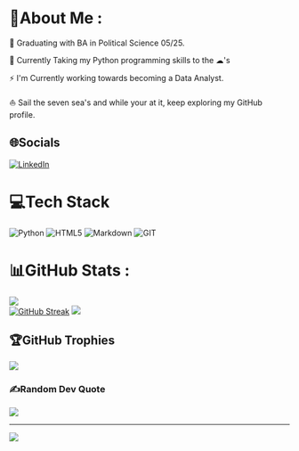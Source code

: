 # 💫About Me :
🍎 Graduating with BA in Political Science 05/25.

🐍 Currently Taking my Python programming skills to the ☁'s

⚡ I'm Currently working towards becoming a Data Analyst.

⛵ Sail the seven sea's and while your at it, keep exploring my
GitHub profile.


## 🌐Socials
[![LinkedIn](https://img.shields.io/badge/LinkedIn-%230077B5.svg?logo=linkedin&logoColor=white)](https://linkedin.com/in/https://www.linkedin.com/in/dean-lour-78755833b/) 

# 💻Tech Stack
![Python](https://img.shields.io/badge/python-3670A0?style=plastic&logo=python&logoColor=ffdd54)  ![HTML5](https://img.shields.io/badge/html5-%23E34F26.svg?style=plastic&logo=html5&logoColor=white) ![Markdown](https://img.shields.io/badge/markdown-%23000000.svg?style=plastic&logo=markdown&logoColor=white)  ![GIT](https://gcdnb.pbrd.co/images/seDu0ukSwEDu.png?o=1)
# 📊GitHub Stats :
![](https://github-readme-stats.vercel.app/api?username=SouDLour&theme=blue-green&hide_border=true&include_all_commits=true&count_private=true)<br/>
[![GitHub Streak](https://streak-stats.demolab.com/?user=souDLour)](https://git.io/streak-stats)
![](https://github-readme-stats.vercel.app/api/top-langs/?username=SouDLour&theme=blue-green&hide_border=true&include_all_commits=true&count_private=true&layout=compact)

## 🏆GitHub Trophies
![](https://github-trophies.vercel.app/?username=SouDLour&theme=radical&no-frame=false&no-bg=false&margin-w=4)

### ✍️Random Dev Quote
![](https://quotes-github-readme.vercel.app/api?type=vetical&theme=gruvbox)

---
[![](https://visitcount.itsvg.in/api?id=SouDLour&icon=9&color=0)](https://visitcount.itsvg.in)
